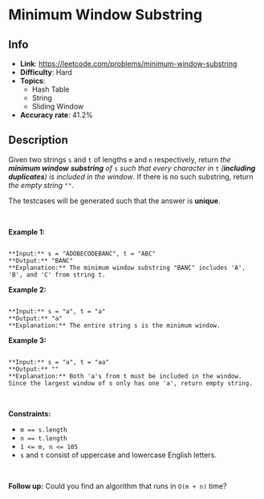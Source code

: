 # Minimum Window Substring

## Info  
- **Link**: https://leetcode.com/problems/minimum-window-substring
- **Difficulty**: Hard  
- **Topics**:   
    - Hash Table
    - String
    - Sliding Window
- **Accuracy rate**: 41.2%  

## Description  
    
Given two strings `s` and `t` of lengths `m` and `n` respectively, return *the **minimum window*** ***substring*** *of* `s` *such that every character in* `t` *(**including duplicates**) is included in the window*. If there is no such substring, return *the empty string* `""`.


The testcases will be generated such that the answer is **unique**.


 


**Example 1:**



```

**Input:** s = "ADOBECODEBANC", t = "ABC"
**Output:** "BANC"
**Explanation:** The minimum window substring "BANC" includes 'A', 'B', and 'C' from string t.

```

**Example 2:**



```

**Input:** s = "a", t = "a"
**Output:** "a"
**Explanation:** The entire string s is the minimum window.

```

**Example 3:**



```

**Input:** s = "a", t = "aa"
**Output:** ""
**Explanation:** Both 'a's from t must be included in the window.
Since the largest window of s only has one 'a', return empty string.

```

 


**Constraints:**


* `m == s.length`
* `n == t.length`
* `1 <= m, n <= 105`
* `s` and `t` consist of uppercase and lowercase English letters.


 


**Follow up:** Could you find an algorithm that runs in `O(m + n)` time?


  
    